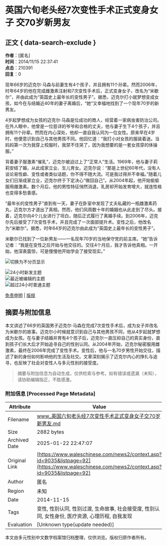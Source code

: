 # 英国六旬老头经7次变性手术正式变身女子 交70岁新男友

## 正文 { data-search-exclude }


**作者**：[匿名]  
**时间**：2014/11/15 22:37:41  
**点击**：210391  
**回复**：0  

现年66岁的迈克尔·马森与前妻生有4个孩子，并且拥有11个孙辈。然而2006年，时年64岁的他在完成雌激素注射和7次变性手术后，正式变身女子，改名为“米歇尔”，并由此成为“英国史上最年长的变性男子”。据悉，迈克尔打小就梦想变成女孩，如今在与结婚近40年的妻子离婚后，“她”又幸福地找到了一个现年70岁的新男友。

4岁起梦想成为女孩的迈克尔·马森是位成功的商人，经营着一家病虫害防治公司。在外人眼中，他曾是一位慈详的爷爷和合格的丈夫，他与妻子生下4个孩子，并且拥有11个孙辈。然而在内心深处，他却一直自我认同为一位女性。原来早在4岁时，他便意识到自己与其他男孩不同。他回忆道：“我打小对女孩的服装着迷。当妈妈第一次为我穿上校服时，我禁不住哭了，因为我想要的是一套女孩穿的体操服。”

背着妻子服激素“催乳”，迈克尔被迫过上了“正常人”生活。1969年，他与妻子莉莉安结了婚，从此成家立业、生儿育女。迈克尔说：“那是上世纪60年代，没有人谈论易性癖、变性或者类似话题，你不得不随大流。可是我过得并不幸福。”随着儿女们日渐成家立业，迈克尔终于下定决心“做回自己”。从2004年起，他开始偷偷服用雌激素。数个月后，他的男性特征悄然消退，乳房却开始发育增大，就连性格也变得多愁善感。

“最年长的变性男子”直到有一天，妻子在卧室中发现了丈夫私藏的一瓶雌激素药丸，迈克尔方才道出了真相。然而，他们风雨数十年的婚姻也从此走到了尽头。接着，迈克尔向4个儿女进行了坦白，随后正式履行了离婚手续。到2006年，迈克尔先后接受了7次变性手术，并且完成了一次面部提升术。变性之后，他改名为“米歇尔”。据悉，时年64岁的迈克尔由此成为“英国史上最年长的变性男子”。 

米歇尔已找到了一位新男友——一名现年70岁的当地保守党的前主席。“她”告诉记者：“我是在变性之后开始与他交往的。交往4个月后，我才告诉他真相。一开始，他深表震惊，可是慢慢他开始学会了接受现实。” 

![切换为不分页显示](images/pages.gif)

![24小时新发主题](images/new.gif)  
![最近被编辑的主题](images/newedit.gif)  
![超过24小时普通主题](images/common.gif)  

[免责申明](responsibility.htm) | [版规](termsofuse.htm)
<!-- tcd_original_link https://www.waleschinese.com/news2/context.asp?id=9035&listpage=92 -->


## 摘要与附加信息

<!-- tcd_abstract -->
本文讲述了66岁的英国男子迈克尔·马森在完成7次变性手术后，成为女子并改名为米歇尔的故事。迈克尔小时候就意识到自己与其他男孩不同，他从4岁起就梦想成为女孩。在与妻子结婚并育有4个孩子后，迈克尔一直压抑自己的真实身份，直到孩子们长大后才开始追寻自己的性别认同。从2004年开始，迈克尔秘密服用雌激素，最终在2006年完成了变性手术。变性后，他与一名70岁男性开始交往，描述了新的身份如何影响他的生活及社交。文章深刻揭示了迈克尔内心的挣扎与追寻，也反映了社会对变性人与多元性别的接受度。
<!-- tcd_abstract_end -->

> 摘要与附加信息为自动生成，仅供检索与参考。如有错误或遗漏（未知），请协助编辑指正，不胜感激。

### 附加信息 [Processed Page Metadata]

| Attribute       | Value                                  |
|-----------------|----------------------------------------|
| Filename        | www_英国六旬老头经7次变性手术正式变身女子交70岁新男友.md                             |
| Size            | 2882 bytes                           |
| Archived Date   | 2025-01-22 22:47:07                             |
| Original Link   | [https://www.waleschinese.com/news2/context.asp?id=9035&listpage=92](https://www.waleschinese.com/news2/context.asp?id=9035&listpage=92)                       |
| Author          | 匿名                               |
| Region          | 未知                               |
| Date            | 2014-11-15                                 |
| Tags            | 变性, 性别认同, 性别过渡, 生命故事, 社会接受度, 性别认同, 女性身份, 医疗资源, 心理历程, 自我发现                                 |
| Evaluation            | [Unknown type(update needed)]                                 |
<!-- tcd_table_end -->

本文由多元性别中文数字档案馆归档整理，仅供浏览。版权归原作者所有。
